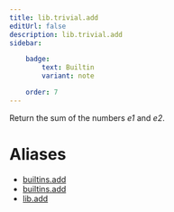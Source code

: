 ```yaml
---
title: lib.trivial.add
editUrl: false
description: lib.trivial.add
sidebar:

    badge:
        text: Builtin
        variant: note

    order: 7
---
```


Return the sum of the numbers *e1* and *e2*.


# Aliases

- [builtins.add](/nix-doc-comments/reference/builtins/builtins-add)
- [builtins.add](/nix-doc-comments/reference/builtins/builtins-add)
- [lib.add](/nix-doc-comments/reference/lib/lib-add)



